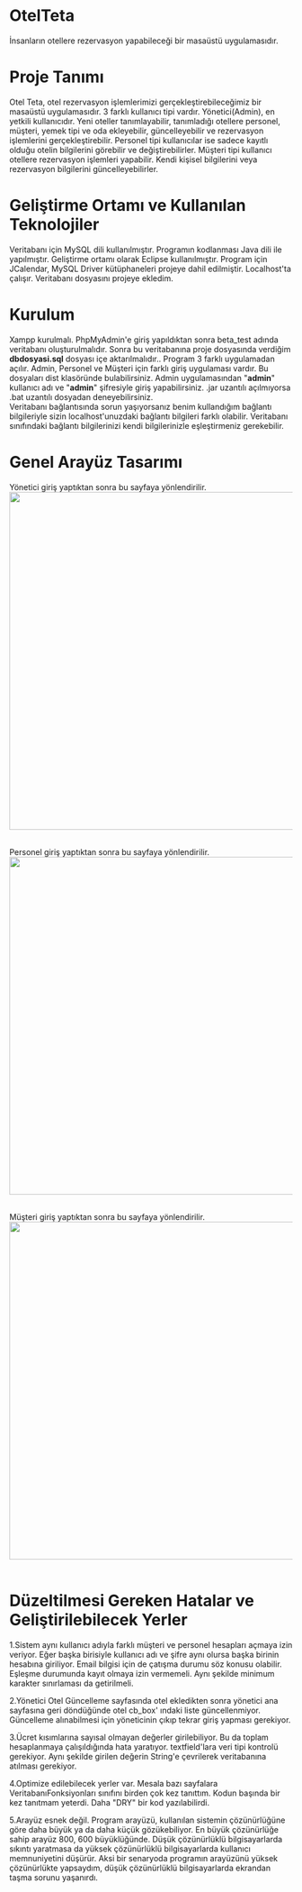 # OtelTeta

İnsanların otellere rezervasyon yapabileceği bir masaüstü uygulamasıdır.

# Proje Tanımı

Otel Teta, otel rezervasyon işlemlerimizi gerçekleştirebileceğimiz bir masaüstü uygulamasıdır. 
3 farklı kullanıcı tipi vardır. Yönetici(Admin), en yetkili kullanıcıdır. Yeni oteller tanımlayabilir,
tanımladığı otellere personel, müşteri, yemek tipi ve oda ekleyebilir, güncelleyebilir 
ve rezervasyon işlemlerini gerçekleştirebilir. Personel tipi kullanıcılar ise 
sadece kayıtlı olduğu otelin bilgilerini görebilir ve değiştirebilirler.
Müşteri tipi kullanıcı otellere rezervasyon işlemleri yapabilir. 
Kendi kişisel bilgilerini veya rezervasyon bilgilerini güncelleyebilirler. 


# Geliştirme Ortamı ve Kullanılan Teknolojiler

Veritabanı için MySQL dili kullanılmıştır. Programın kodlanması Java dili ile yapılmıştır. 
Geliştirme ortamı olarak Eclipse kullanılmıştır. 
Program için JCalendar, MySQL Driver kütüphaneleri projeye dahil edilmiştir. 
Localhost'ta çalışır. Veritabanı dosyasını projeye ekledim.

# Kurulum

Xampp kurulmalı. PhpMyAdmin'e giriş yapıldıktan sonra beta_test adında veritabanı oluşturulmalıdır.
Sonra bu veritabanına proje dosyasında verdiğim **dbdosyasi.sql** dosyası içe aktarılmalıdır.. Program 3 farklı uygulamadan açılır. 
Admin, Personel ve Müşteri için farklı giriş uygulaması vardır. Bu dosyaları dist klasöründe bulabilirsiniz.
Admin uygulamasından "**admin**" kullanıcı adı ve "**admin**" şifresiyle giriş yapabilirsiniz. 
.jar uzantılı açılmıyorsa .bat uzantılı dosyadan deneyebilirsiniz.  
Veritabanı bağlantısında sorun yaşıyorsanız benim kullandığım bağlantı bilgileriyle 
sizin localhost'unuzdaki bağlantı bilgileri farklı olabilir. 
Veritabanı sınıfındaki bağlantı bilgilerinizi kendi bilgilerinizle eşleştirmeniz gerekebilir. 


# Genel Arayüz Tasarımı

Yönetici giriş yaptıktan sonra bu sayfaya yönlendirilir.  <br/> 
<img src="https://github.com/rkgunay/OtelTeta/blob/main/ekranGoruntuleri/yonetici.png" width="600">  <br/> <br/>


Personel giriş yaptıktan sonra bu sayfaya yönlendirilir.  <br/> 
<img src="https://github.com/rkgunay/OtelTeta/blob/main/ekranGoruntuleri/personel.png" width="600">  <br/> <br/>


Müşteri giriş yaptıktan sonra bu sayfaya yönlendirilir.  <br/> 
<img src="https://github.com/rkgunay/OtelTeta/blob/main/ekranGoruntuleri/musteri.png" width="600">  <br/> <br/>





# Düzeltilmesi Gereken Hatalar ve Geliştirilebilecek Yerler

1.Sistem aynı kullanıcı adıyla farklı müşteri ve personel hesapları açmaya izin veriyor. 
Eğer başka birisiyle kullanıcı adı ve şifre aynı olursa başka birinin hesabına giriliyor. 
Email bilgisi için de çatışma durumu söz konusu olabilir. Eşleşme durumunda kayıt olmaya
izin vermemeli. Aynı şekilde minimum karakter sınırlaması da getirilmeli. 

2.Yönetici Otel Güncelleme sayfasında otel ekledikten sonra yönetici ana sayfasına geri döndüğünde 
otel cb_box' ındaki liste güncellenmiyor. Güncelleme alınabilmesi için yöneticinin çıkıp tekrar giriş yapması gerekiyor. 

3.Ücret kısımlarına sayısal olmayan değerler girilebiliyor. 
Bu da toplam hesaplanmaya çalışıldığında hata yaratıyor. textfield'lara veri tipi kontrolü gerekiyor.
Aynı şekilde girilen değerin String'e çevrilerek veritabanına atılması gerekiyor. 

4.Optimize edilebilecek yerler var. Mesala bazı sayfalara VeritabanıFonksiyonları sınıfını birden çok kez tanıttım. 
Kodun başında bir kez tanıtmam yeterdi. Daha "DRY" bir kod yazılabilirdi. 

5.Arayüz esnek değil. Program arayüzü, kullanılan sistemin çözünürlüğüne göre daha büyük ya da daha küçük gözükebiliyor. 
En büyük çözünürlüğe sahip arayüz 800, 600 büyüklüğünde. 
Düşük çözünürlüklü bilgisayarlarda sıkıntı yaratmasa da yüksek çözünürlüklü bilgisayarlarda kullanıcı memnuniyetini düşürür. 
Aksi bir senaryoda programın arayüzünü yüksek çözünürlükte yapsaydım,
düşük çözünürlüklü bilgisayarlarda ekrandan taşma sorunu yaşanırdı. 



